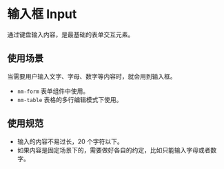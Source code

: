 # 输入框 Input

通过键盘输入内容，是最基础的表单交互元素。

## 使用场景

当需要用户输入文字、字母、数字等内容时，就会用到输入框。

-   `nm-form` 表单组件中使用。
-   `nm-table` 表格的多行编辑模式下使用。

## 使用规范

-   输入的内容不易过长，20 个字符以下。
-   如果内容是固定场景下的，需要做好各自的约定，比如只能输入字母或者数字。

